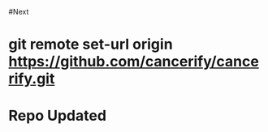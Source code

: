 


#Next 
<!-- 
https://github.com/cancerify/cancerify.git -->

git remote set-url origin https://github.com/cancerify/cancerify.git
=======
# Repo Updated

